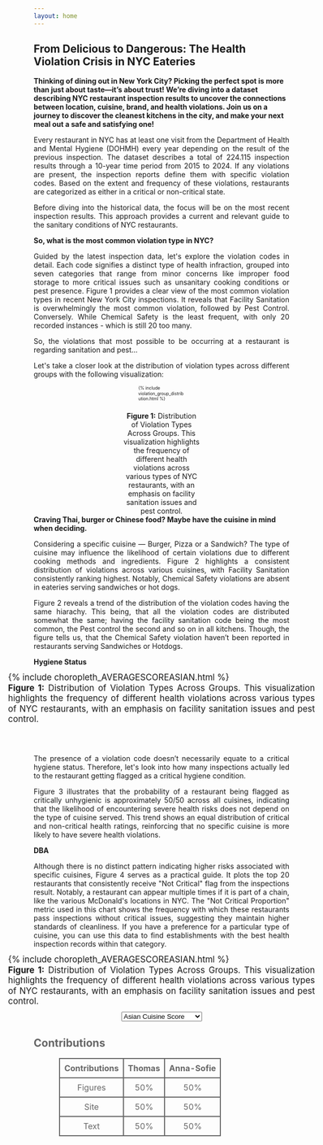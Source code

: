 ```yaml
---
layout: home
---
```


<h2>From Delicious to Dangerous: The Health Violation Crisis in NYC Eateries</h2>

<b style="text-align: justify; text-justify: inter-word;">
Thinking of dining out in New York City? Picking the perfect spot is more than just about taste—it’s about trust! We’re diving into a dataset describing NYC restaurant inspection results to uncover the connections between location, cuisine, brand, and health violations. Join us on a journey to discover the cleanest kitchens in the city, and make your next meal out a safe and satisfying one!
</b>

<p style="text-align: justify; text-justify: inter-word;">
Every restaurant in NYC has at least one visit from the Department of Health and Mental Hygiene (DOHMH) every year depending on the result of the previous inspection. The dataset describes a total of 224.115 inspection results through a 10-year time period from 2015 to 2024. If any violations are present, the inspection reports define them with specific violation codes. Based on the extent and frequency of these violations, restaurants are categorized as either in a critical or non-critical state.
</p>

<p style="text-align: justify; text-justify: inter-word;">
Before diving into the historical data, the focus will be on the most recent inspection results. This approach provides a current and relevant guide to the sanitary conditions of NYC restaurants.
</p>

<b style="text-align: justify; text-justify: inter-word;">
So, what is the most common violation type in NYC?
</b>

<p style="text-align: justify; text-justify: inter-word;">
Guided by the latest inspection data, let's explore the violation codes in detail. Each code signifies a distinct type of health infraction, grouped into seven categories that range from minor concerns like improper food storage to more critical issues such as unsanitary cooking conditions or pest presence. Figure 1 provides a clear view of the most common violation types in recent New York City inspections. It reveals that Facility Sanitation is overwhelmingly the most common violation, followed by Pest Control. Conversely. While Chemical Safety is the least frequent, with only 20 recorded instances - which is still 20 too many.
</p>

<p style="text-align: justify; text-justify: inter-word;">
So, the violations that most possible to be occurring at a restaurant is regarding sanitation and pest...
</p>

<p style="text-align: justify; text-justify: inter-word;">
Let's take a closer look at the distribution of violation types across different groups with the following visualization:
</p>

<figure id="figure1" style="max-width: 30%; display: block; margin: 10px auto; margin-bottom: 0;"> <!-- Ensure no bottom margin on figure -->
    <div style="transform: scale(0.6); transform-origin: top center;">
        {% include violation_group_distribution.html %}
    </div>
    <figcaption style="text-align: center; width: 100%; display: block; margin-top: 0; margin-bottom: 0;"> <!-- Ensure no bottom margin on figcaption -->
        <b>Figure 1:</b> Distribution of Violation Types Across Groups. This visualization highlights the frequency of different health violations across various types of NYC restaurants, with an emphasis on facility sanitation issues and pest control.
    </figcaption>
</figure>


<b style="text-align: justify; text-justify: inter-word;">
Craving Thai, burger or Chinese food? Maybe have the cuisine in mind when deciding.
</b>


<p style="text-align: justify; text-justify: inter-word;">
Considering a specific cuisine — Burger, Pizza or a Sandwich? The type of cuisine may influence the likelihood of certain violations due to different cooking methods and ingredients. Figure 2 highlights a consistent distribution of violations across various cuisines, with Facility Sanitation consistently ranking highest. Notably, Chemical Safety violations are absent in eateries serving sandwiches or hot dogs.
</p>

<p style="text-align: justify; text-justify: inter-word;">
Figure 2 reveals a trend of the distribution of the violation codes having the same hiarachy. This being, that all the violation codes are distributed somewhat the same; having the facility sanitation code being the most common, the Pest control the second and so on in all kitchens. Though, the figure tells us, that the Chemical Safety violation haven’t been reported in restaurants serving Sandwiches or Hotdogs.
</p>

<b style="text-align: justify; text-justify: inter-word;">
Hygiene Status
</b>

<br>

<figure id="figure1" style="max-width: 100%; transform: scale(1.2); display: block; margin: 20px auto; position: relative; overflow: hidden;"> 
    {% include choropleth_AVERAGESCOREASIAN.html %}
    <figcaption style="text-align: justify;">
        <b>Figure 1:</b> Distribution of Violation Types Across Groups. This visualization highlights the frequency of different health violations across various types of NYC restaurants, with an emphasis on facility sanitation issues and pest control.
    </figcaption>
</figure>

<br>
<br>

<p style="text-align: justify; text-justify: inter-word;">
The presence of a violation code doesn’t necessarily equate to a critical hygiene status. Therefore, let's look into how many inspections actually led to the restaurant getting flagged as a critical hygiene condition.
</p>


<p style="text-align: justify; text-justify: inter-word;">
Figure 3 illustrates that the probability of a restaurant being flagged as critically unhygienic is approximately 50/50 across all cuisines, indicating that the likelihood of encountering severe health risks does not depend on the type of cuisine served. This trend shows an equal distribution of critical and non-critical health ratings, reinforcing that no specific cuisine is more likely to have severe health violations.
</p>

<b style="text-align: justify; text-justify: inter-word;">
DBA
</b>

<p style="text-align: justify; text-justify: inter-word;">
Although there is no distinct pattern indicating higher risks associated with specific cuisines, Figure 4 serves as a practical guide. It plots the top 20 restaurants that consistently receive "Not Critical" flag from the inspections result. Notably, a restaurant can appear multiple times if it is part of a chain, like the various McDonald's locations in NYC. The "Not Critical Proportion" metric used in this chart shows the frequency with which these restaurants pass inspections without critical issues, suggesting they maintain higher standards of cleanliness. If you have a preference for a particular type of cuisine, you can use this data to find establishments with the best health inspection records within that category.
</p>

<figure id="figure1" style="max-width: 100%; transform: scale(1.2); display: block; margin: 20px auto; position: relative; overflow: hidden;"> 
    <!-- The container where the selected HTML file will be displayed -->
    <div id="mapContainer">
        {% include choropleth_AVERAGESCOREASIAN.html %}
    </div>
    <figcaption style="text-align: justify;">
        <b>Figure 1:</b> Distribution of Violation Types Across Groups. This visualization highlights the frequency of different health violations across various types of NYC restaurants, with an emphasis on facility sanitation issues and pest control.
    </figcaption>
</figure>

<select id="mapDropdown" style="display: block; margin: 20px auto;">
    <option value="choropleth_AVERAGESCOREASIAN.html">Asian Cuisine Score</option>
    <option value="choropleth_AVERAGESCOREBAKERY.html">Bakery Score</option>
    <option value="choropleth_AVERAGESCOREBEVERAGE.html">Beverage Score</option>
    <option value="choropleth_AVERAGESCOREBURGER.html">Burger Score</option>
    <option value="choropleth_AVERAGESCOREHOTDOG.html">Hot Dog Score</option>
    <option value="choropleth_AVERAGESCOREMEXICAN.html">Mexican Cuisine Score</option>
    <option value="choropleth_AVERAGESCOREPIZZA.html">Pizza Score</option>
    <option value="choropleth_AVERAGESCORESALAD.html">Salad Score</option>
    <option value="choropleth_AVERAGESCORESANDWICH.html">Sandwich Score</option>
    <option value="choropleth_AVERAGESCORESEAFOOD.html">Seafood Score</option>
</select>

<script>
document.getElementById('mapDropdown').addEventListener('change', function() {
    var selectedMap = this.value;
    var container = document.getElementById('mapContainer');
    fetch(selectedMap)
        .then(response => response.text())
        .then(html => {
            container.innerHTML = html;
        })
        .catch(error => console.error('Error loading the map:', error));
});
</script>



<head>
  <title>Contributions</title>
  <style>
    table {
      width: 80%;
      border-collapse: collapse;
      margin-left: auto;
      margin-right: auto;
    }
    th, td {
      border: 2px solid #666666; /* Updated border color to darker gray */
      text-align: center;
      padding: 8px;
      color: #666666; /* Updated text color to darker gray */
    }
  </style>
</head>
<body>

<h2 style="color: #666666;">Contributions</h2> <!-- Optional: Updated heading color to darker gray -->

<table>
    <tr>
        <th>Contributions</th>
        <th>Thomas</th>
        <th>Anna-Sofie</th>
    </tr>
    <tr>
        <td>Figures</td>
        <td>50%</td>
        <td>50%</td>
    </tr>
    <tr>
        <td>Site</td>
        <td>50%</td>
        <td>50%</td>
    </tr>
    <tr>
        <td>Text</td>
        <td>50%</td>
        <td>50%</td>
    </tr>
</table>

</body>
